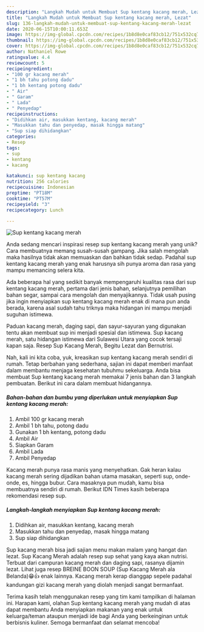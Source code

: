 ```yaml
---
description: "Langkah Mudah untuk Membuat Sup kentang kacang merah, Lezat"
title: "Langkah Mudah untuk Membuat Sup kentang kacang merah, Lezat"
slug: 136-langkah-mudah-untuk-membuat-sup-kentang-kacang-merah-lezat
date: 2020-06-15T10:00:11.653Z
image: https://img-global.cpcdn.com/recipes/1b8d8e0caf83cb12/751x532cq70/sup-kentang-kacang-merah-foto-resep-utama.jpg
thumbnail: https://img-global.cpcdn.com/recipes/1b8d8e0caf83cb12/751x532cq70/sup-kentang-kacang-merah-foto-resep-utama.jpg
cover: https://img-global.cpcdn.com/recipes/1b8d8e0caf83cb12/751x532cq70/sup-kentang-kacang-merah-foto-resep-utama.jpg
author: Nathaniel Rowe
ratingvalue: 4.4
reviewcount: 5
recipeingredient:
- "100 gr kacang merah"
- "1 bh tahu potong dadu"
- "1 bh kentang potong dadu"
- " Air"
- " Garam"
- " Lada"
- " Penyedap"
recipeinstructions:
- "Didihkan air, masukkan kentang, kacang merah"
- "Masukkan tahu dan penyedap, masak hingga matang"
- "Sup siap dihidangkan"
categories:
- Resep
tags:
- sup
- kentang
- kacang

katakunci: sup kentang kacang 
nutrition: 256 calories
recipecuisine: Indonesian
preptime: "PT18M"
cooktime: "PT57M"
recipeyield: "3"
recipecategory: Lunch

---
```



![Sup kentang kacang merah](https://img-global.cpcdn.com/recipes/1b8d8e0caf83cb12/751x532cq70/sup-kentang-kacang-merah-foto-resep-utama.jpg)

Anda sedang mencari inspirasi resep sup kentang kacang merah yang unik? Cara membuatnya memang susah-susah gampang. Jika salah mengolah maka hasilnya tidak akan memuaskan dan bahkan tidak sedap. Padahal sup kentang kacang merah yang enak harusnya sih punya aroma dan rasa yang mampu memancing selera kita.

Ada beberapa hal yang sedikit banyak mempengaruhi kualitas rasa dari sup kentang kacang merah, pertama dari jenis bahan, selanjutnya pemilihan bahan segar, sampai cara mengolah dan menyajikannya. Tidak usah pusing jika ingin menyiapkan sup kentang kacang merah enak di mana pun anda berada, karena asal sudah tahu triknya maka hidangan ini mampu menjadi suguhan istimewa.

Paduan kacang merah, daging sapi, dan sayur-sayuran yang digunakan tentu akan membuat sup ini menjadi spesial dan istimewa. Sup kacang merah, satu hidangan istimewa dari Sulawesi Utara yang cocok tersaji kapan saja. Resep Sup Kacang Merah, Begitu Lezat dan Bernutrisi.


Nah, kali ini kita coba, yuk, kreasikan sup kentang kacang merah sendiri di rumah. Tetap berbahan yang sederhana, sajian ini dapat memberi manfaat dalam membantu menjaga kesehatan tubuhmu sekeluarga. Anda bisa membuat Sup kentang kacang merah memakai 7 jenis bahan dan 3 langkah pembuatan. Berikut ini cara dalam membuat hidangannya.

<!--inarticleads1-->

##### Bahan-bahan dan bumbu yang diperlukan untuk menyiapkan Sup kentang kacang merah:

1. Ambil 100 gr kacang merah
1. Ambil 1 bh tahu, potong dadu
1. Gunakan 1 bh kentang, potong dadu
1. Ambil  Air
1. Siapkan  Garam
1. Ambil  Lada
1. Ambil  Penyedap


Kacang merah punya rasa manis yang menyehatkan. Gak heran kalau kacang merah sering dijadikan bahan utama masakan, seperti sup, onde-onde, es, hingga bubur. Cara masaknya pun mudah, kamu bisa membuatnya sendiri di rumah. Berikut IDN Times kasih beberapa rekomendasi resep sup. 

<!--inarticleads2-->

##### Langkah-langkah menyiapkan Sup kentang kacang merah:

1. Didihkan air, masukkan kentang, kacang merah
1. Masukkan tahu dan penyedap, masak hingga matang
1. Sup siap dihidangkan


Sup kacang merah bisa jadi sajian menu makan malam yang hangat dan lezat. Sup Kacang Merah adalah resep sup sehat yang kaya akan nutrisi. Terbuat dari campuran kacang merah dan daging sapi, rasanya dijamin lezat. Lihat juga resep BREINE BOON SOUP (Sup Kacang Merah ala Belanda)😁👍 enak lainnya. Kacang merah kerap dianggap sepele padahal kandungan gizi kacang merah yang diolah menjadi sangat bermanfaat. 

Terima kasih telah menggunakan resep yang tim kami tampilkan di halaman ini. Harapan kami, olahan Sup kentang kacang merah yang mudah di atas dapat membantu Anda menyiapkan makanan yang enak untuk keluarga/teman ataupun menjadi ide bagi Anda yang berkeinginan untuk berbisnis kuliner. Semoga bermanfaat dan selamat mencoba!
